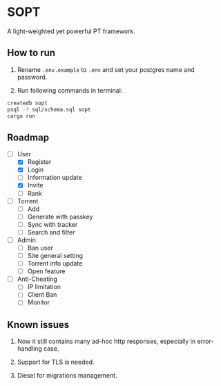 # SOPT
A light-weighted yet powerful PT framework.

## How to run

1. Rename `.env.example` to `.env` and set your postgres name and password.

2. Run following commands in terminal:

```bash
createdb sopt
psql -f sql/schema.sql sopt
cargo run
```

## Roadmap

- [ ] User
    - [x] Register
    - [x] Login
    - [ ] Information update
    - [x] Invite
    - [ ] Rank
    
- [ ] Torrent
    - [ ] Add
    - [ ] Generate with passkey
    - [ ] Sync with tracker
    - [ ] Search and filter
    
- [ ] Admin
    - [ ] Ban user
    - [ ] Site general setting
    - [ ] Torrent info update
    - [ ] Open feature
    
- [ ] Anti-Cheating
    - [ ] IP limitation
    - [ ] Client Ban
    - [ ] Monitor
  
## Known issues

1. Now it still contains many ad-hoc http responses,
especially in error-handling case.
   
2. Support for TLS is needed.

3. Diesel for migrations management.